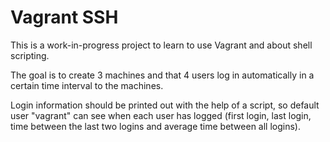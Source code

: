 # Vagrant SSH

This is a work-in-progress project to learn to use Vagrant and about shell scripting. 

The goal is to create 3 machines and that 4 users log in automatically in a certain time interval to the machines. 

Login information should be printed out with the help of a script, so default user "vagrant" can see when each user has logged (first login, last login, time between the last two logins and average time between all logins). 


